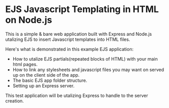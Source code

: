 # EJS Javascript Templating in HTML on Node.js

This is a simple & bare web application built with Express and Node.js utalizing EJS to insert Javascript templates into HTML files. 

Here's what is demonstrated in this example EJS application:

- How to utalize EJS partials(repeated blocks of HTML) with your main html pages.
- How to link any stylesheets and javascript files you may want on served up on the client side of the app. 
- The basic EJS app folder structure.
- Setting up an Express server.


This test application will be utalizing Express to handle to the server creation. 

